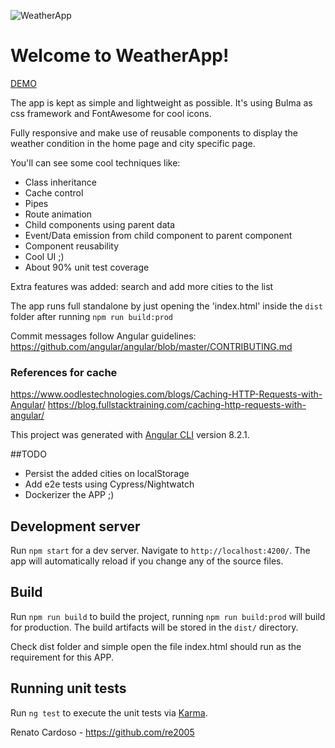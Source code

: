 ![WeatherApp](https://www.notfound.com.br/off/weather-app/assets/weather.png "WeatherApp")


# Welcome to WeatherApp!

[DEMO](https://www.notfound.com.br/off/weather-app/)

The app is kept as simple and lightweight as possible.
It's using Bulma as css framework and FontAwesome for cool icons.

Fully responsive and make use of reusable components to display the weather condition in the home page and city specific page.

You'll can see some cool techniques like:

- Class inheritance
- Cache control
- Pipes
- Route animation
- Child components using parent data
- Event/Data emission from child component to parent component
- Component reusability
- Cool UI ;)
- About 90% unit test coverage


Extra features was added: search and add more cities to the list

The app runs full standalone by just opening the 'index.html' inside the `dist` folder after running `npm run build:prod`  

Commit messages follow Angular guidelines:
https://github.com/angular/angular/blob/master/CONTRIBUTING.md

### References for cache
https://www.oodlestechnologies.com/blogs/Caching-HTTP-Requests-with-Angular/
https://blog.fullstacktraining.com/caching-http-requests-with-angular/

This project was generated with [Angular CLI](https://github.com/angular/angular-cli) version 8.2.1.

##TODO
- Persist the added cities on localStorage
- Add e2e tests using Cypress/Nightwatch
- Dockerizer the APP ;)


## Development server

Run `npm start` for a dev server. Navigate to `http://localhost:4200/`. The app will automatically reload if you change any of the source files.


## Build

Run `npm run build` to build the project, running `npm run build:prod` will build for production.
The build artifacts will be stored in the `dist/` directory.

Check dist folder and simple open the file index.html should run as the requirement for this APP.

## Running unit tests

Run `ng test` to execute the unit tests via [Karma](https://karma-runner.github.io).


Renato Cardoso - https://github.com/re2005
